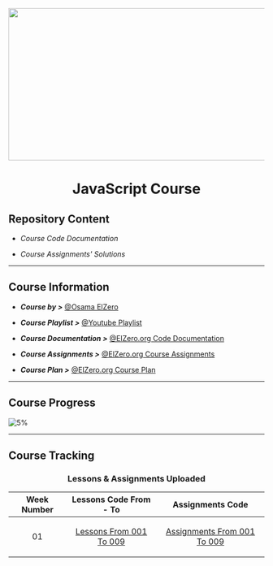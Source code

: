 <p  align="center">

<img  src="https://www.tutorialrepublic.com/lib/images/javascript-illustration.png"  height="300px"  width  ="800px">

</p>

# <p  align="center"> JavaScript Course </p>

## Repository Content

- _Course Code Documentation_

- _Course Assignments' Solutions_

---

## Course Information

- **_Course by >_** [@Osama ElZero](https://www.facebook.com/OsElzero)

- **_Course Playlist >_** [@Youtube Playlist](https://www.youtube.com/playlist?list=PLDoPjvoNmBAx3kiplQR_oeDqLDBUDYwVv)

- **_Course Documentation >_** [@ElZero.org Code Documentation](https://elzero.org/category/courses/javascript-bootcamp/)

- **_Course Assignments >_** [@ElZero.org Course Assignments](https://elzero.org/category/assignments/javascript-bootcamp-assignments/)

- **_Course Plan >_** [@ElZero.org Course Plan](https://elzero.org/study/javascript-bootcamp-2021-study-plan/)

---

## Course Progress

![5%](https://progress-bar.dev/5?title=Progress)

---

## Course Tracking

<div align = "center">

### Lessons & Assignments Uploaded

| Week Number                | Lessons Code From - To                                                                                                                        | Assignments Code                                                                                                                                            |
| -------------------------- | --------------------------------------------------------------------------------------------------------------------------------------------- | ----------------------------------------------------------------------------------------------------------------------------------------------------------- |
| <p align="center"> 01 </p> | <p align="center"> [Lessons From 001 To 009](https://github.com/GeorgeBeshay/JavaScript/tree/main/Lessons/Lessons%20%5B001%20-%20009%5D) </p> | <p align="center"> [Assignments From 001 To 009](https://github.com/GeorgeBeshay/JavaScript/tree/main/Assignments/Assignments%20From%20001%20To%20009) </p> |

</div>
